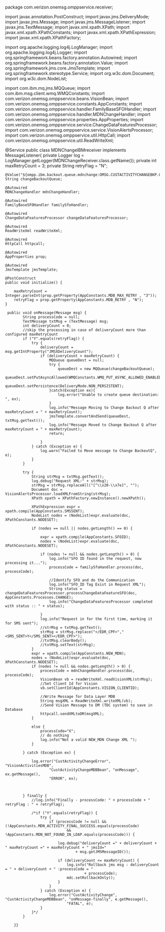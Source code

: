 package com.verizon.onemsg.omppservice.receiver;

import javax.annotation.PostConstruct;
import javax.jms.DeliveryMode;
import javax.jms.Message;
import javax.jms.MessageListener;
import javax.jms.TextMessage;
import javax.xml.xpath.XPath;
import javax.xml.xpath.XPathConstants;
import javax.xml.xpath.XPathExpression;
import javax.xml.xpath.XPathFactory;

import org.apache.logging.log4j.LogManager;
import org.apache.logging.log4j.Logger;
import org.springframework.beans.factory.annotation.Autowired;
import org.springframework.beans.factory.annotation.Value;
import org.springframework.jms.core.JmsTemplate;
import org.springframework.stereotype.Service;
import org.w3c.dom.Document;
import org.w3c.dom.NodeList;

import com.ibm.mq.jms.MQQueue;
import com.ibm.msg.client.wmq.WMQConstants;
import com.verizon.onemsg.omppservice.beans.VisionBean;
import com.verizon.onemsg.omppservice.constants.AppConstants;
import com.verizon.onemsg.omppservice.handler.FamilyBaseSFOHandler;
import com.verizon.onemsg.omppservice.handler.MDNChangeHandler;
import com.verizon.onemsg.omppservice.properties.AppProperties;
import com.verizon.onemsg.omppservice.service.ChangeDataFeaturesProcessor;
import com.verizon.onemsg.omppservice.service.VisionAlertsProcessor;
import com.verizon.onemsg.omppservice.util.HttpCall;
import com.verizon.onemsg.omppservice.util.ReadWriteXml;

@Service
public class MDNChangeIBMreceiver implements MessageListener{
	private Logger log = LogManager.getLogger(MDNChangeReceiver.class.getName());
	private int maxRetryCount = 3;
	private String retryFlag = "N";
	
	@Value("${ompp.ibm.backout.queue.mdnchange:OMSG.CUSTACTIVITYCHANGEBKP.QA}")
	String changeBackoutQueue;
	
	@Autowired
	MDNChangeHandler mdnChangeHandler;

	@Autowired
	FamilyBaseSFOHandler familySfoHandler;
	
	@Autowired
	ChangeDataFeaturesProcessor changeDataFeaturesProcessor;

	@Autowired
	ReadWriteXml readWriteXml;
	
	@Autowired
	HttpCall httpcall;

	@Autowired
	AppProperties prop;

	@Autowired
	JmsTemplate jmsTemplate;

	@PostConstruct
	public void initialize() {
		
		maxRetryCount = Integer.parseInt(prop.getProperty(AppConstants.MDB_MAX_RETRY , "3"));
		retryFlag = prop.getProperty(AppConstants.MDB_RETRY , "N");
	}
	
	 public void onMessage(Message msg) {
			String processCode = null;
			TextMessage txtMsg = (TextMessage) msg;		
			int deliveryCount = 0;
			//skip the processing in case of deliveryCount more than configured maxRetryCount
			if ("Y".equals(retryFlag)) {
				try {
					deliveryCount = msg.getIntProperty("JMSXDeliveryCount");
					if (deliveryCount > maxRetryCount) {
						MQQueue queueDest = null;
						try {
							queueDest = new MQQueue(changeBackoutQueue);
							queueDest.setPutAsyncAllowed(WMQConstants.WMQ_PUT_ASYNC_ALLOWED_ENABLED);
							queueDest.setPersistence(DeliveryMode.NON_PERSISTENT);
						}catch(Exception ex){
							log.error("Unable to create queue destination: ", ex);
						}
						log.info("Message Moving to Change Backout Q after maxRetryCount = " + maxRetryCount);
						jmsTemplate.convertAndSend(queueDest, txtMsg.getText());
						log.info("Message Moved to Change Backout Q after maxRetryCount = " + maxRetryCount);
						return;
	
					}
				} catch (Exception e) {
					log.warn("Failed to Move message to Change BackoutQ", e);
				}
			}
			
			try {
				String strMsg = txtMsg.getText();
				log.debug("Request XML:" + strMsg);						
				strMsg = strMsg.replaceAll("[^\\x20-\\x7e]", "");
				Document doc = VisionAlertsProcessor.loadXMLFromString(strMsg);
				XPath xpath = XPathFactory.newInstance().newXPath();
	
				XPathExpression expr = xpath.compile(AppConstants.SMSSENT);
				NodeList nodes = (NodeList)expr.evaluate(doc, XPathConstants.NODESET);
				
				if (nodes == null || nodes.getLength() == 0) {
	
					expr = xpath.compile(AppConstants.SFOID);
					nodes = (NodeList)expr.evaluate(doc, XPathConstants.NODESET);
					
					if (nodes != null && nodes.getLength() > 0) {
						log.info("SFO ID found in the request, now processing it...");
						processCode = familySfoHandler.process(doc, processCode);
						
						//Identify SFO and do the Communication 					
						log.info("SFO_ID Tag Exist in Request XML");
						String status = changeDataFeaturesProcessor.processChangeDataFeatureSFO(doc, AppConstants.Processes.CHANGE);
						log.info("ChangeDataFeaturesProcessor completed with status :: " + status);			
						
					}
					log.info("Request in for the first time, marking it for SMS sent");
					//strMsg = txtMsg.getText();
					strMsg = strMsg.replace("</EDR_CPF>","<SMS_SENT>Y</SMS_SENT></EDR_CPF>");
					//txtMsg.clearBody();
					//txtMsg.setText(strMsg);
				}	
				expr = xpath.compile(AppConstants.NEW_MDN);
				nodes = (NodeList)expr.evaluate(doc, XPathConstants.NODESET);
				if (nodes != null && nodes.getLength() > 0) {
					processCode = mdnChangeHandler.process(doc, processCode);
					VisionBean vb = readWriteXml.readVisionXML(strMsg);
					//Set Client Id for Vision 
					vb.setClientId(AppConstants.VISION_CLIENTID);	
							
					//Write Message for Data Layer MDB
					String msgXML = ReadWriteXml.writeXML(vb);
					//Send Vision Message to DM (TDC system) to save in Database
					httpcall.sendXMLtoDM(msgXML);
				}
	
				else {
					processCode="X";
					// do nothing
					log.info("Not a valid NEW_MDN Change XML ");
				}
				
			} catch (Exception ex) {
	
				log.error("CustActivityChangeError", "VisionActivitiesMDB",
						"CustActivityChangeMDBBean", "onMessage", ex.getMessage(),
						"ERROR", ex);
	
	
	
			} finally {
				//log.info("Finally - processCode: " + processCode + " retryFlag : " + retryFlag);
				
				/*if ("Y".equals(retryFlag)) {
					try {					
						if (processCode != null && (!AppConstants.MDN_ACTIVITY_FINAL_SUCCESS.equals(processCode)
								&& !AppConstants.MDN_NOT_FOUND_IN_LDAP.equals(processCode))) {
	
							log.debug("deliveryCount =" + deliveryCount + " maxRetryCount =" + maxRetryCount + " jmsId="
									+ msg.getJMSMessageID());
	
							if (deliveryCount <= maxRetryCount) {
								log.info("Rollback jms msg : deliveryCount = " + deliveryCount + " :processCode = "
										+ processCode);
								mdc.setRollbackOnly();
							}
						}
					} catch (Exception e) {
						log.error("CustActivityChange", "CustActivityChangeMDBBean", "onMessage-finally", e.getMessage(),
								"FATAL", e);
					}
				}*/ 
			}
	
		}}
